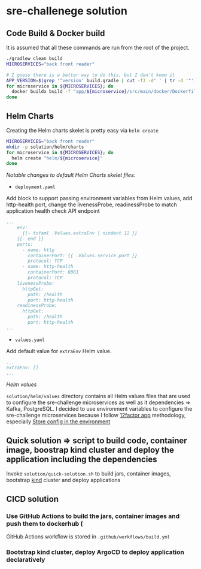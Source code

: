 # sre-challenege solution



## Code Build & Docker build

It is assumed that all these commands are run from the root of the project.

```bash
./gradlew clean build
MICROSERVICES="back front reader"

# I guess there is a better way to do this, but I don't know it
APP_VERSION=$(grep '^version' build.gradle | cut -f3 -d' ' | tr -d '"')
for microservice in ${MICROSERVICES}; do
  docker buildx build -f "app/${microservice}/src/main/docker/Dockerfile" -t "${microservice}:${APP_VERSION}" "app/${microservice}/build/libs/"
done
```

## Helm Charts

Creating the Helm charts skelet is pretty easy via `helm create`

```bash
MICROSERVICES="back front reader"
mkdir -p solution/helm/charts
for microservice in ${MICROSERVICES}; do
  helm create "helm/${microservice}"
done
```

*Notable changes to default Helm Charts skelet files:*

* `deployment.yaml`

Add block to support passing environment variables from Helm values, add http-health port, change the livenessProbe, readinessProbe to match application health check API endpoint

```yaml
...
    env:
      {{- toYaml .Values.extraEnv | nindent 12 }}
    {{- end }}
    ports:
      - name: http
        containerPort: {{ .Values.service.port }}
        protocol: TCP
      - name: http-health
        containerPort: 8081
        protocol: TCP
    livenessProbe:
      httpGet:
        path: /health
        port: http-health
    readinessProbe:
      httpGet:
        path: /health
        port: http-health
...
```

* `values.yaml`

Add default value for `extraEnv` Helm value.

```yaml
...
extraEnv: []
...
```

*Helm values*

`solution/helm/values` directory contains all Helm values files that are used to configure the sre-challenge microservices as well as it dependencies => Kafka, PostgreSQL. I decided to use environment variables
to configure the sre-challenge microservices because I follow [12factor app](https://12factor.net) methodology, especially [Store config in the environment](https://12factor.net/config)

## Quick solution => script to build code, container image, boostrap kind cluster and deploy the application including the dependencies

Invoke `solution/quick-solution.sh` to build jars, container images, bootstrap [kind](https://kind.sigs.k8s.io/) cluster and deploy applications

## CICD solution

### Use GitHub Actions to build the jars, container images and push them to dockerhub (

GitHub Actions workflow is stored in `.github/workflows/build.yml`

### Bootstrap kind cluster, deploy ArgoCD to deploy application declaratively

